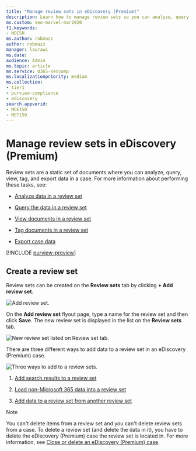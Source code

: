 ```yaml
---
title: "Manage review sets in eDiscovery (Premium)"
description: Learn how to manage review sets so you can analyze, query, view, tag, and export data in an eDiscovery (Premium) case.
ms.custom: seo-marvel-mar2020
f1.keywords:
- NOCSH
ms.author: robmazz
author: robmazz
manager: laurawi
ms.date: 
audience: Admin
ms.topic: article
ms.service: O365-seccomp
ms.localizationpriority: medium
ms.collection:
- tier1
- purview-compliance
- ediscovery
search.appverid: 
- MOE150
- MET150
---
```


# Manage review sets in eDiscovery (Premium)

Review sets are a static set of documents where you can analyze, query, view, tag, and export data in a case. For more information about performing these tasks, see:

- [Analyze data in a review set](ediscovery-analyzing-data-in-review-set.md)

- [Query the data in a review set](ediscovery-review-set-search.md)

- [View documents in a review set](ediscovery-view-documents-in-review-set.md)

- [Tag documents in a review set](ediscovery-tagging-documents.md)

- [Export case data](ediscovery-exporting-data.md)

[!INCLUDE [purview-preview](../includes/purview-preview.md)]

## Create a review set

Review sets can be created on the **Review sets** tab by clicking **+ Add review set**.

![Add review set.](../media/f45c51d9-585d-47d1-b7fb-0288715e0b6a.png)

On the **Add review set** flyout page, type a name for the review set and then click **Save**. The new review set is displayed in the list on the **Review sets** tab.

![New review set listed on Review set tab.](../media/AeDnewreviewset.png)

There are three different ways to add data to a review set in an eDiscovery (Premium) case.

![Three ways to add to a review sets.](../media/1f1f4efd-c03b-4255-bc3d-df358e56549c.png)

1. [Add search results to a review set](ediscovery-add-data-to-review-set.md)

2. [Load non-Microsoft 365 data into a review set](ediscovery-load-non-office-365-data-into-a-review-set.md)

3. [Add data to a review set from another review set](ediscovery-add-data-to-review-set-from-another-review-set.md)

> [!NOTE]
> You can't delete items from a review set and you can't delete review sets from a case. To delete a review set (and delete the data in it), you have to delete the eDiscovery (Premium) case the review set is located in. For more information, see [Close or delete an eDiscovery (Premium) case](ediscovery-close-or-delete-case.md).

